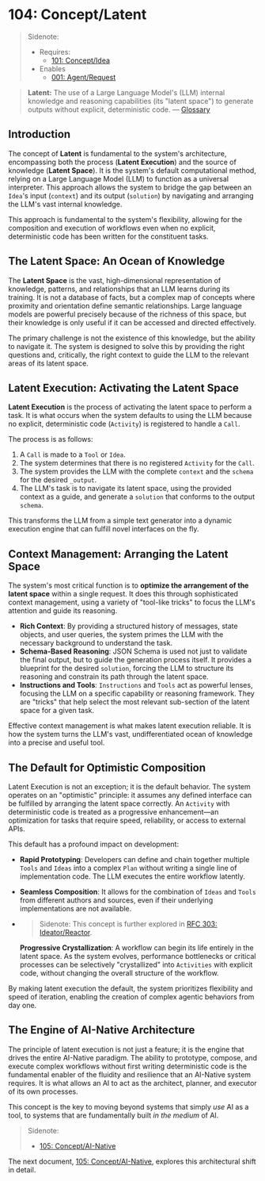 # 104: Concept/Latent

> Sidenote:
>
> - Requires:
>   - [101: Concept/Idea](./101_concept_idea.md)
> - Enables
>   - [001: Agent/Request](./001_agent_request.md)

> **Latent:** The use of a Large Language Model's (LLM) internal knowledge and reasoning capabilities (its "latent space") to generate outputs without explicit, deterministic code. — [Glossary](./000_glossary.md)

## Introduction

The concept of **Latent** is fundamental to the system's architecture, encompassing both the process (**Latent Execution**) and the source of knowledge (**Latent Space**). It is the system's default computational method, relying on a Large Language Model (LLM) to function as a universal interpreter. This approach allows the system to bridge the gap between an `Idea`'s input (`context`) and its output (`solution`) by navigating and arranging the LLM's vast internal knowledge.

This approach is fundamental to the system's flexibility, allowing for the composition and execution of workflows even when no explicit, deterministic code has been written for the constituent tasks.

## The Latent Space: An Ocean of Knowledge

The **Latent Space** is the vast, high-dimensional representation of knowledge, patterns, and relationships that an LLM learns during its training. It is not a database of facts, but a complex map of concepts where proximity and orientation define semantic relationships. Large language models are powerful precisely because of the richness of this space, but their knowledge is only useful if it can be accessed and directed effectively.

The primary challenge is not the existence of this knowledge, but the ability to navigate it. The system is designed to solve this by providing the right questions and, critically, the right context to guide the LLM to the relevant areas of its latent space.

## Latent Execution: Activating the Latent Space

**Latent Execution** is the process of activating the latent space to perform a task. It is what occurs when the system defaults to using the LLM because no explicit, deterministic code (`Activity`) is registered to handle a `Call`.

The process is as follows:

1.  A `Call` is made to a `Tool` or `Idea`.
2.  The system determines that there is no registered `Activity` for the `Call`.
3.  The system provides the LLM with the complete `context` and the `schema` for the desired `_output`.
4.  The LLM's task is to navigate its latent space, using the provided context as a guide, and generate a `solution` that conforms to the output `schema`.

This transforms the LLM from a simple text generator into a dynamic execution engine that can fulfill novel interfaces on the fly.

## Context Management: Arranging the Latent Space

The system's most critical function is to **optimize the arrangement of the latent space** within a single request. It does this through sophisticated context management, using a variety of "tool-like tricks" to focus the LLM's attention and guide its reasoning.

- **Rich Context**: By providing a structured history of messages, state objects, and user queries, the system primes the LLM with the necessary background to understand the task.
- **Schema-Based Reasoning**: JSON Schema is used not just to validate the final output, but to guide the generation process itself. It provides a blueprint for the desired `solution`, forcing the LLM to structure its reasoning and constrain its path through the latent space.
- **Instructions and Tools**: `Instructions` and `Tools` act as powerful lenses, focusing the LLM on a specific capability or reasoning framework. They are "tricks" that help select the most relevant sub-section of the latent space for a given task.

Effective context management is what makes latent execution reliable. It is how the system turns the LLM's vast, undifferentiated ocean of knowledge into a precise and useful tool.

## The Default for Optimistic Composition

Latent Execution is not an exception; it is the default behavior. The system operates on an "optimistic" principle: it assumes any defined interface can be fulfilled by arranging the latent space correctly. An `Activity` with deterministic code is treated as a progressive enhancement—an optimization for tasks that require speed, reliability, or access to external APIs.

This default has a profound impact on development:

- **Rapid Prototyping**: Developers can define and chain together multiple `Tools` and `Ideas` into a complex `Plan` without writing a single line of implementation code. The LLM executes the entire workflow latently.
- **Seamless Composition**: It allows for the combination of `Ideas` and `Tools` from different authors and sources, even if their underlying implementations are not available.
- > Sidenote: This concept is further explored in [RFC 303: Ideator/Reactor](../rfc/303_ideator_reactor.md).

  **Progressive Crystallization**: A workflow can begin its life entirely in the latent space. As the system evolves, performance bottlenecks or critical processes can be selectively "crystallized" into `Activities` with explicit code, without changing the overall structure of the workflow.

By making latent execution the default, the system prioritizes flexibility and speed of iteration, enabling the creation of complex agentic behaviors from day one.

## The Engine of AI-Native Architecture

The principle of latent execution is not just a feature; it is the engine that drives the entire AI-Native paradigm. The ability to prototype, compose, and execute complex workflows without first writing deterministic code is the fundamental enabler of the fluidity and resilience that an AI-Native system requires. It is what allows an AI to act as the architect, planner, and executor of its own processes.

This concept is the key to moving beyond systems that simply _use_ AI as a tool, to systems that are fundamentally built _in the medium_ of AI.

> Sidenote:
>
> - [105: Concept/AI-Native](./105_concept_ai_native.md)

The next document, [105: Concept/AI-Native](./105_concept_ai_native.md), explores this architectural shift in detail.
